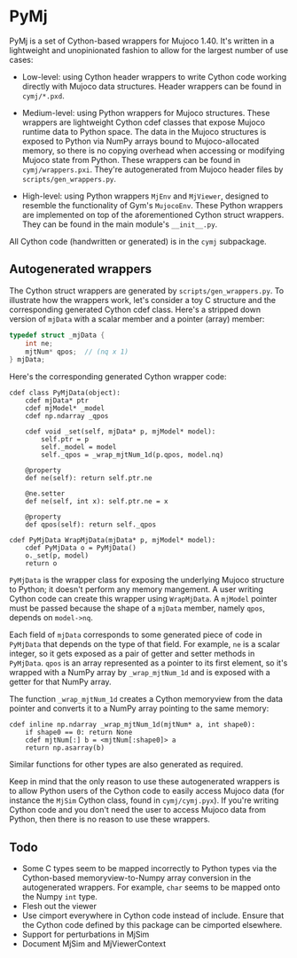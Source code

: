 # PyMj

PyMj is a set of Cython-based wrappers for Mujoco 1.40. It's written in a lightweight and unopinionated fashion to allow for the largest number of use cases:

* Low-level: using Cython header wrappers to write Cython code working directly with Mujoco data structures. Header wrappers can be found in `cymj/*.pxd`.

* Medium-level: using Python wrappers for Mujoco structures. These wrappers are lightweight Cython cdef classes that expose Mujoco runtime data to Python space. The data in the Mujoco structures is exposed to Python via NumPy arrays bound to Mujoco-allocated memory, so there is no copying overhead when accessing or modifying Mujoco state from Python. These wrappers can be found in `cymj/wrappers.pxi`. They're autogenerated from Mujoco header files by `scripts/gen_wrappers.py`.

* High-level: using Python wrappers `MjEnv` and `MjViewer`, designed to resemble the functionality of Gym's `MujocoEnv`. These Python wrappers are implemented on top of the aforementioned Cython struct wrappers. They can be found in the main module's `__init__.py`.

All Cython code (handwritten or generated) is in the `cymj` subpackage.

## Autogenerated wrappers

The Cython struct wrappers are generated by `scripts/gen_wrappers.py`. To illustrate how the wrappers work, let's consider a toy C structure and the corresponding generated Cython cdef class. Here's a stripped down version of `mjData` with a scalar member and a pointer (array) member:
```c
typedef struct _mjData {
    int ne;
    mjtNum* qpos;  // (nq x 1)
} mjData;
```
Here's the corresponding generated Cython wrapper code:
```cython
cdef class PyMjData(object):
    cdef mjData* ptr
    cdef mjModel* _model
    cdef np.ndarray _qpos

    cdef void _set(self, mjData* p, mjModel* model):
        self.ptr = p
        self._model = model
        self._qpos = _wrap_mjtNum_1d(p.qpos, model.nq)

    @property
    def ne(self): return self.ptr.ne

    @ne.setter
    def ne(self, int x): self.ptr.ne = x

    @property
    def qpos(self): return self._qpos

cdef PyMjData WrapMjData(mjData* p, mjModel* model):
    cdef PyMjData o = PyMjData()
    o._set(p, model)
    return o
```

`PyMjData` is the wrapper class for exposing the underlying Mujoco structure to Python; it doesn't perform any memory mangement. A user writing Cython code can create this wrapper using `WrapMjData`. A `mjModel` pointer must be passed because the shape of a `mjData` member, namely `qpos`, depends on `model->nq`.

Each field of `mjData` corresponds to some generated piece of code in `PyMjData` that depends on the type of that field. For example, `ne` is a scalar integer, so it gets exposed as a pair of getter and setter methods in `PyMjData`. `qpos` is an array represented as a pointer to its first element, so it's wrapped with a NumPy array by `_wrap_mjtNum_1d` and is exposed with a getter for that NumPy array.

The function `_wrap_mjtNum_1d` creates a Cython memoryview from the data pointer and converts it to a NumPy array pointing to the same memory:

```cython
cdef inline np.ndarray _wrap_mjtNum_1d(mjtNum* a, int shape0):
    if shape0 == 0: return None
    cdef mjtNum[:] b = <mjtNum[:shape0]> a
    return np.asarray(b)
```

Similar functions for other types are also generated as required.

Keep in mind that the only reason to use these autogenerated wrappers is to allow Python users of the Cython code to easily access Mujoco data (for instance the `MjSim` Cython class, found in `cymj/cymj.pyx`). If you're writing Cython code and you don't need the user to access Mujoco data from Python, then there is no reason to use these wrappers.



## Todo

- Some C types seem to be mapped incorrectly to Python types via the Cython-based memoryview-to-Numpy array conversion in the autogenerated wrappers. For example, `char` seems to be mapped onto the Numpy `int` type.
- Flesh out the viewer
- Use cimport everywhere in Cython code instead of include. Ensure that the Cython code defined by this package can be cimported elsewhere.
- Support for perturbations in MjSim
- Document MjSim and MjViewerContext

